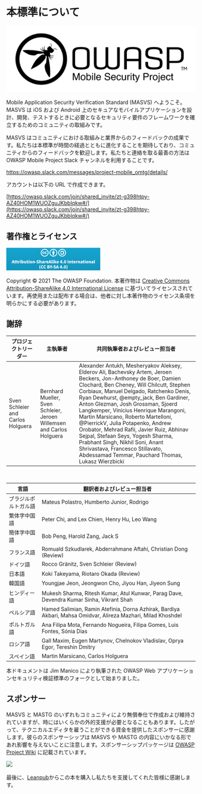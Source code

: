 # 本標準について

![OWASP Logo](images/OWASP_logo.png)

Mobile Application Security Verification Standard (MASVS) へようこそ。MASVS は iOS および Android 上のセキュアなモバイルアプリケーションを設計、開発、テストするときに必要となるセキュリティ要件のフレームワークを確立するためのコミュニティの取組みです。

MASVS はコミュニティにおける取組みと業界からのフィードバックの成果です。私たちは本標準が時間の経過とともに進化することを期待しており、コミュニティからのフィードバックを歓迎します。私たちと連絡を取る最善の方法は OWASP Mobile Project Slack チャンネルを利用することです。

<https://owasp.slack.com/messages/project-mobile_omtg/details/>

アカウントは以下の URL で作成できます。

[https://owasp.slack.com/join/shared_invite/zt-g398htpy-AZ40HOM1WUOZguJKbblqkw#/](https://owasp.slack.com/join/shared_invite/zt-g398htpy-AZ40HOM1WUOZguJKbblqkw#/)

## 著作権とライセンス

[![Creative Commons License](images/CC-license.png)](https://creativecommons.org/licenses/by-sa/4.0/)

Copyright © 2021 The OWASP Foundation. 本著作物は [Creative Commons Attribution-ShareAlike 4.0 International License](https://creativecommons.org/licenses/by-sa/4.0/) に基づいてライセンスされています。再使用または配布する場合は、他者に対し本著作物のライセンス条項を明らかにする必要があります。

<!-- \pagebreak -->

## 謝辞

| プロジェクトリーダー | 主執筆者 | 共同執筆者およびレビュー担当者 |
| ------- | --- | ----------------- |
| Sven Schleier and Carlos Holguera | Bernhard Mueller, Sven Schleier, Jeroen Willemsen and Carlos Holguera | Alexander Antukh, Mesheryakov Aleksey, Elderov Ali, Bachevsky Artem, Jeroen Beckers, Jon-Anthoney de Boer, Damien Clochard, Ben Cheney, Will Chilcutt, Stephen Corbiaux, Manuel Delgado, Ratchenko Denis, Ryan Dewhurst, @empty_jack, Ben Gardiner, Anton Glezman, Josh Grossman, Sjoerd Langkemper, Vinícius Henrique Marangoni, Martin Marsicano, Roberto Martelloni, @PierrickV, Julia Potapenko, Andrew Orobator, Mehrad Rafii, Javier Ruiz, Abhinav Sejpal, Stefaan Seys, Yogesh Sharma, Prabhant Singh, Nikhil Soni, Anant Shrivastava, Francesco Stillavato, Abdessamad Temmar, Pauchard Thomas, Lukasz Wierzbicki |

<br/>

| 言語 | 翻訳者およびレビュー担当者 |
| --------------- | ------------------------------------------------------------ |
| ブラジルポルトガル語 | Mateus Polastro, Humberto Junior, Rodrigo |
| 繁体字中国語 | Peter Chi, and Lex Chien, Henry Hu, Leo Wang |
| 簡体字中国語 | Bob Peng, Harold Zang, Jack S |
| フランス語 | Romuald Szkudlarek, Abderrahmane Aftahi, Christian Dong (Review) |
| ドイツ語 | Rocco Gränitz, Sven Schleier (Review) |
| 日本語 | Koki Takeyama, Riotaro Okada (Review) |
| 韓国語 | Youngjae Jeon, Jeongwon Cho, Jiyou Han, Jiyeon Sung |
| ヒンディー語 | Mukesh Sharma, Ritesh Kumar, Atul Kunwar, Parag Dave, Devendra Kumar Sinha, Vikrant Shah |
| ペルシア語 | Hamed Salimian, Ramin Atefinia, Dorna Azhirak, Bardiya Akbari, Mahsa Omidvar, Alireza Mazhari, Milad Khoshdel |
| ポルトガル語 | Ana Filipa Mota, Fernando Nogueira, Filipa Gomes, Luis Fontes, Sónia Dias|
| ロシア語 | Gall Maxim, Eugen Martynov, Chelnokov Vladislav, Oprya Egor, Tereshin Dmitry |
| スペイン語 | Martin Marsicano, Carlos Holguera |

本ドキュメントは Jim Manico により執筆された OWASP Web アプリケーションセキュリティ検証標準のフォークとして始まりました。

## スポンサー

MASVS と MASTG のいずれもコミュニティにより無償奉仕で作成および維持されていますが、時にはいくらかの外的支援が必要となることもあります。したがって、テクニカルエディタを雇うことができる資金を提供したスポンサーに感謝します。彼らのスポンサーシップは MASVS や MASTG の内容にいかなる形であれ影響を与えないことに注意します。スポンサーシップパッケージは [OWASP Project Wiki](https://owasp.org/www-project-mobile-app-security/#div-sponsorship "OWASP Mobile Application Security Testing Guide Sponsorship Packages") に記載されています。

<img src="https://github.com/OWASP/owasp-mastg/blob/master/Document/Images/Donators/donators.png"/>

最後に、[Leanpub](https://leanpub.com/mobile-security-testing-guide)からこの本を購入し私たちを支援してくれた皆様に感謝します。
